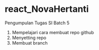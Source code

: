 # react_NovaHertanti
Pengumpulan Tugas SI Batch 5

1. Mempelajari cara membuat repo github
2. Menyetting repo
3. Membuat branch

